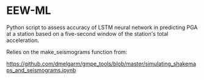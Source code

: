 # EEW-ML

Python script to assess accuracy of LSTM neural network in predicting PGA at a station based on a five-second window of the station's total acceleration. 

Relies on the make_seismograms function from:

https://github.com/dmelgarm/gmpe_tools/blob/master/simulating_shakemaps_and_seismograms.ipynb
